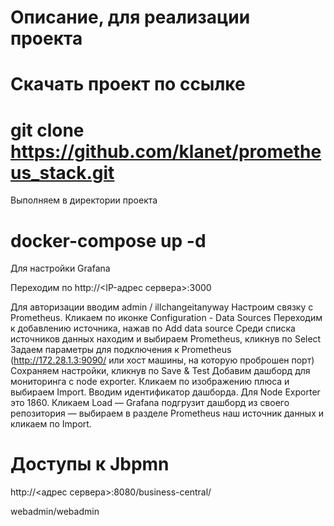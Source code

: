# Описание, для реализации проекта

# Скачать проект по ссылке 

# git clone https://github.com/klanet/prometheus_stack.git

Выполняем в директории проекта 

# docker-compose up -d

Для настройки Grafana

Переходим по http://<IP-адрес сервера>:3000

Для авторизации вводим admin / illchangeitanyway
Настроим связку с Prometheus. Кликаем по иконке Configuration - Data Sources
Переходим к добавлению источника, нажав по Add data source
Среди списка источников данных находим и выбираем Prometheus, кликнув по Select
Задаем параметры для подключения к Prometheus (http://172.28.1.3:9090/ или хост машины, на которую проброшен порт)
Сохраняем настройки, кликнув по Save & Test
Добавим дашборд для мониторинга с node exporter. Кликаем по изображению плюса и выбираем Import. Вводим идентификатор дашборда. Для Node Exporter это 1860.
Кликаем Load — Grafana подгрузит дашборд из своего репозитория — выбираем в разделе Prometheus наш источник данных и кликаем по Import.

# Доступы к Jbpmn

 http://<адрес сервера>:8080/business-central/

webadmin/webadmin
